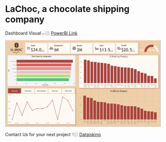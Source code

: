 # LaChoc, a chocolate shipping company

Dashboard Visual 👉🏼 [PowerBi Link](https://app.powerbi.com/view?r=eyJrIjoiZjAyNDc4YWUtYjdlOC00YWNkLThkZTYtY2U1ZDBlOTFhZTc0IiwidCI6IjNhNjEyMzUzLTUyZjktNDJlZi1hNDdkLTEzNmE4MzZlZWVhZSJ9)

![Dashboard Screenshot](Chocolate_screenshot.png)

Contact Us for your next project 👇🏼
[Dataisking](https://dataisking.uk)

